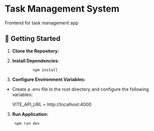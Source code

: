 
# Task Management System

Frontend for task management app


## 🎯 Getting Started

1. __Clone the Repository:__

2. __Install Dependencies:__
        
                npm install

3. __Configure Environment Variables:__

* Create a .env file in the root directory and configure the following variables:

    VITE_API_URL = http://localhost:4000


3. __Run Application:__

        npm run dev
